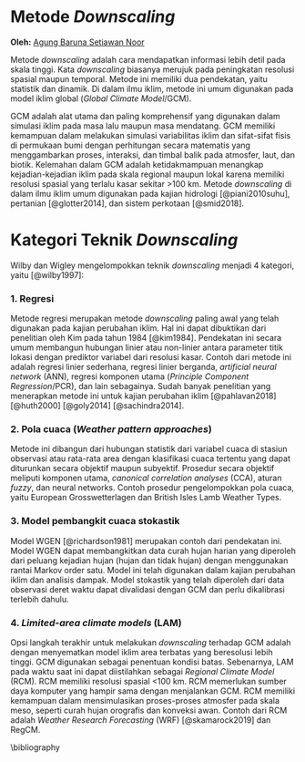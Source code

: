 # Metode *Downscaling* 

<span class='git-page-authors'>
    <b>Oleh:</b> 
    <a href='mailto:nooragung97@gmail.com'>
        Agung Baruna Setiawan Noor
    </a>
</span>

Metode *downscaling* adalah cara mendapatkan informasi lebih detil pada skala tinggi. Kata *downscaling* biasanya merujuk pada peningkatan resolusi spasial maupun temporal. Metode ini memiliki dua pendekatan, yaitu statistik dan dinamik. Di dalam ilmu iklim, metode ini umum digunakan pada model iklim global (*Global Climate Model*/GCM). 

GCM adalah alat utama dan paling komprehensif yang digunakan dalam simulasi iklim pada masa lalu maupun masa mendatang. GCM memiliki kemampuan dalam melakukan simulasi variabilitas iklim dan sifat-sifat fisis di permukaan bumi dengan perhitungan secara matematis yang menggambarkan proses, interaksi, dan timbal balik pada atmosfer, laut, dan biotik. Kelemahan dalam GCM adalah ketidakmampuan menangkap kejadian-kejadian iklim pada skala regional maupun lokal karena memiliki resolusi spasial yang terlalu kasar sekitar >100 km. Metode *downscaling* di dalam ilmu iklim umum digunakan pada kajian hidrologi [@piani2010suhu], pertanian [@glotter2014], dan sistem perkotaan [@smid2018].


# Kategori Teknik *Downscaling*

Wilby dan Wigley mengelompokkan teknik *downscaling* menjadi 4 kategori, yaitu [@wilby1997]:

### 1. Regresi

Metode regresi merupakan metode *downscaling* paling awal yang telah digunakan pada kajian perubahan iklim. Hal ini dapat dibuktikan dari penelitian oleh Kim pada tahun 1984 [@kim1984]. Pendekatan ini secara umum membangun hubungan linier atau non-linier antara parameter titik lokasi dengan prediktor variabel dari resolusi kasar. Contoh dari metode ini adalah regresi linier sederhana, regresi linier berganda, *artificial neural network* (ANN), regresi komponen utama (*Principle Component Regression*/PCR), dan lain sebagainya. Sudah banyak penelitian yang menerapkan metode ini untuk kajian perubahan iklim [@pahlavan2018] [@huth2000] [@goly2014] [@sachindra2014]. 

### 2. Pola cuaca (*Weather pattern approaches*)

Metode ini dibangun dari hubungan statistik dari variabel cuaca di stasiun observasi atau rata-rata area dengan klasifikasi cuaca tertentu yang dapat diturunkan secara objektif maupun subyektif. Prosedur secara objektif meliputi komponen utama, *canonical correlation analyses* (CCA), aturan *fuzzy*, dan neural networks. Contoh prosedur pengelompokkan pola cuaca, yaitu European Grosswetterlagen dan British Isles Lamb Weather Types. 

### 3. Model pembangkit cuaca stokastik

Model WGEN [@richardson1981] merupakan contoh dari pendekatan ini. Model WGEN dapat membangkitkan data curah hujan harian yang diperoleh dari peluang kejadian hujan (hujan dan tidak hujan) dengan menggunakan rantai Markov order satu. Model ini telah digunakan dalam kajian perubahan iklim dan analisis dampak. Model stokastik yang telah diperoleh dari data observasi deret waktu dapat divalidasi dengan GCM dan perlu dikalibrasi terlebih dahulu.

### 4. *Limited-area climate models* (LAM)

Opsi langkah terakhir untuk melakukan *downscaling* terhadap GCM adalah dengan menyematkan model iklim area terbatas yang beresolusi lebih tinggi. GCM digunakan sebagai penentuan kondisi batas. Sebenarnya, LAM pada waktu saat ini dapat diistilahkan sebagai *Regional Climate Model* (RCM). RCM memiliki resolusi spasial <100 km. RCM memerlukan sumber daya komputer yang hampir sama dengan menjalankan GCM. RCM memiliki kemampuan dalam mensimulasikan proses-proses atmosfer pada skala meso, seperti curah hujan orografis dan konveksi awan. Contoh dari RCM adalah *Weather Research Forecasting* (WRF) [@skamarock2019] dan RegCM.


\bibliography